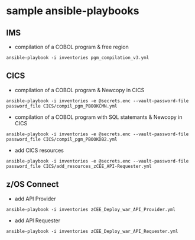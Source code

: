 # sample ansible-playbooks

## IMS
- compilation of a COBOL program & free region

`ansible-playbook -i inventories pgm_compilation_v3.yml`

## CICS
- compilation of a COBOL program & Newcopy in CICS

`ansible-playbook -i inventories -e @secrets.enc --vault-password-file password_file CICS/compil_pgm_PBOOKCMN.yml`
- compilation of a COBOL program with SQL statemants & Newcopy in CICS

`ansible-playbook -i inventories -e @secrets.enc --vault-password-file password_file CICS/compil_pgm_PBOOKDB2.yml`
- add CICS resources

`ansible-playbook -i inventories -e @secrets.enc --vault-password-file password_file CICS/add_resources_zCEE_API-Requester.yml`

## z/OS Connect
- add API Provider

`ansible-playbook -i inventories zCEE_Deploy_war_API_Provider.yml`

- add API Requester

`ansible-playbook -i inventories zCEE_Deploy_war_API_Requester.yml`
